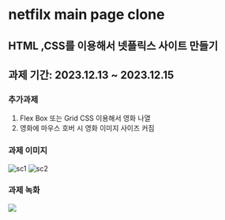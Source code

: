 # netfilx main page clone

## HTML ,CSS를 이용해서 넷플릭스 사이트 만들기

## 과제 기간: 2023.12.13 ~ 2023.12.15

### 추가과제
1. Flex Box 또는 Grid CSS 이용해서 영화 나열
2. 영화에 마우스 호버 시 영화 이미지 사이즈 커짐

### 과제 이미지
![sc1](https://github.com/kimsudang/netfilx-main/assets/143993211/ad601f54-6f50-481e-ba38-3f6261745eb2)
![sc2](https://github.com/kimsudang/netfilx-main/assets/143993211/d1e69a01-3df1-42d3-99d6-13a0a4054055)

### 과제 녹화
<img src="/img/netflix_pbl.gif">